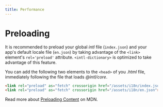 ```yaml
---
title: Performance
---
```


# Preloading

It is recommended to preload your global *intl* file (`index.json`) and your app's default locale file (`en.json`) by taking advantage of the `<link>` element's `rel='preload'` attribute. `<intl-dictionary>` is optimized to take advantage of this feature.

You can add the following two elements to the `<head>` of you *.html* file, immediately following the file that loads *@intl/core*.

```html
<link rel="preload" as="fetch" crossorigin href="/assets/i18n/index.json">
<link rel="preload" as="fetch" crossorigin href="/assets/i18n/en.json">
```

Read more about [Preloading Content](https://developer.mozilla.org/en-US/docs/Web/HTML/Preloading_content) on MDN.